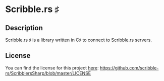 # Scribble.rs ♯

## Description
Scribble.rs ♯ is a library written in C♯ to connect to Scribble.rs servers.

## License
You can find the license for this project [here](https://github.com/scribble-rs/ScribblersSharp/blob/master/LICENSE): https://github.com/scribble-rs/ScribblersSharp/blob/master/LICENSE